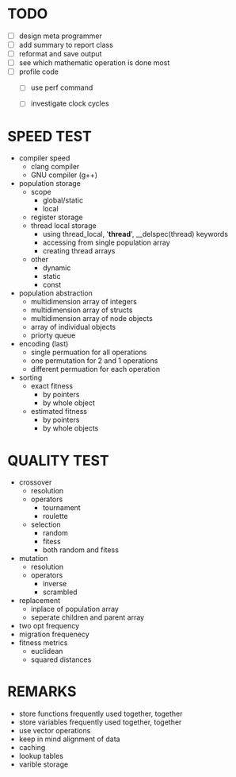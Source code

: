 # TODO
- [ ] design meta programmer
- [ ] add summary to report class
- [ ] reformat and save output
- [ ] see which mathematic operation is done most
- [ ] profile code
    - [ ] use perf command
    - [ ] investigate clock cycles



# SPEED TEST
- compiler speed
    - clang compiler
    - GNU compiler (g++)
- population storage
    - scope
        - global/static
        - local
    - register storage
    - thread local storage
        - using thread_local, '__thread__', __delspec(thread) keywords
        - accessing from single population array
        - creating thread arrays
    - other
        - dynamic
        - static
        - const
- population abstraction
    - multidimension array of integers
    - multidimension array of structs
    - multidimension array of node objects
    - array of individual objects
    - priorty queue
- encoding (last)
    - single permuation for all operations
    - one permutation for 2 and 1 operations
    - different permuation for each operation
- sorting
    - exact fitness
        - by pointers
        - by whole object
    - estimated fitness
        - by pointers
        - by whole objects



# QUALITY TEST
- crossover
    - resolution
    - operators
        - tournament
        - roulette
    - selection
        - random
        - fitess
        - both random and fitess
- mutation
    - resolution
    - operators
      - inverse
      - scrambled
- replacement
    - inplace of population array
    - seperate children and parent array
- two opt frequency
- migration frequenecy
- fitness metrics
    - euclidean
    - squared distances



# REMARKS
- store functions frequently used together, together
- store variables frequently used together, together
- use vector operations
- keep in mind alignment of data
- caching
- lookup tables
- varible storage